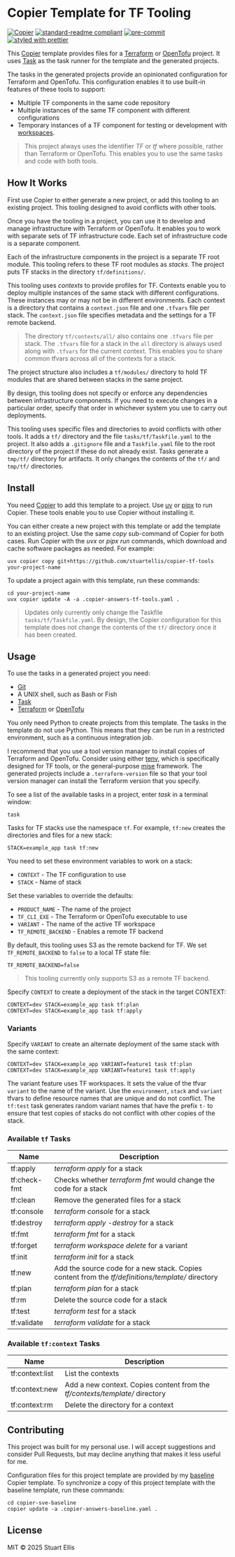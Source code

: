<!--
SPDX-FileCopyrightText: 2025-present Stuart Ellis <stuart@stuartellis.name>

SPDX-License-Identifier: MIT
-->

# Copier Template for TF Tooling

[![Copier](https://img.shields.io/endpoint?url=https://raw.githubusercontent.com/copier-org/copier/master/img/badge/badge-grayscale-inverted-border-orange.json)](https://github.com/copier-org/copier) [![standard-readme compliant](https://img.shields.io/badge/readme%20style-standard-brightgreen.svg?style=flat-square)](https://github.com/RichardLitt/standard-readme) [![pre-commit](https://img.shields.io/badge/pre--commit-enabled-brightgreen?logo=pre-commit)](https://github.com/pre-commit/pre-commit) [![styled with prettier](https://img.shields.io/badge/styled_with-prettier-ff69b4.svg)](https://github.com/prettier/prettier)

This [Copier](https://copier.readthedocs.io/en/stable/) template provides files for a [Terraform](https://www.terraform.io/) or [OpenTofu](https://opentofu.org/) project. It uses [Task](https://taskfile.dev) as the task runner for the template and the generated projects.

The tasks in the generated projects provide an opinionated configuration for Terraform and OpenTofu. This configuration enables it to use built-in features of these tools to support:

- Multiple TF components in the same code repository
- Multiple instances of the same TF component with different configurations
- Temporary instances of a TF component for testing or development with [workspaces](https://opentofu.org/docs/language/state/workspaces/).

> This project always uses the identifier _TF_ or _tf_ where possible, rather than Terraform or OpenTofu. This enables you to use the same tasks and code with both tools.

## How It Works

First use Copier to either generate a new project, or add this tooling to an existing project. This tooling designed to avoid conflicts with other tools.

Once you have the tooling in a project, you can use it to develop and manage infrastructure with Terraform or OpenTofu. It enables you to work with separate sets of TF infrastructure code. Each set of infrastructure code is a separate component.

Each of the infrastructure components in the project is a separate TF root module. This tooling refers to these TF root modules as _stacks_. The project puts TF stacks in the directory `tf/definitions/`.

This tooling uses _contexts_ to provide profiles for TF. Contexts enable you to deploy multiple instances of the same stack with different configurations. These instances may or may not be in different environments. Each context is a directory that contains a `context.json` file and one `.tfvars` file per stack. The `context.json` file specifies metadata and the settings for a TF remote backend.

> The directory `tf/contexts/all/` also contains one `.tfvars` file per stack. The `.tfvars` file for a stack in the `all` directory is always used along with `.tfvars` for the current context. This enables you to share common tfvars across all of the contexts for a stack.

The project structure also includes a `tf/modules/` directory to hold TF modules that are shared between stacks in the same project.

By design, this tooling does not specify or enforce any dependencies between infrastructure components. If you need to execute changes in a particular order, specify that order in whichever system you use to carry out deployments.

This tooling uses specific files and directories to avoid conflicts with other tools. It adds a `tf/` directory and the file `tasks/tf/Taskfile.yaml` to the project. It also adds a `.gitignore` file and a `Taskfile.yaml` file to the root directory of the project if these do not already exist. Tasks generate a `tmp/tf/` directory for artifacts. It only changes the contents of the `tf/` and `tmp/tf/` directories.

## Install

You need [Copier](https://copier.readthedocs.io/en/stable/) to add this template to a project. Use [uv](https://docs.astral.sh/uv/) or [pipx](https://pipx.pypa.io/) to run Copier. These tools enable you to use Copier without installing it.

You can either create a new project with this template or add the template to an existing project. Use the same _copy_ sub-command of Copier for both cases. Run Copier with the _uvx_ or _pipx run_ commands, which download and cache software packages as needed. For example:

```shell
uvx copier copy git+https://github.com/stuartellis/copier-tf-tools your-project-name
```

To update a project again with this template, run these commands:

```shell
cd your-project-name
uvx copier update -A -a .copier-answers-tf-tools.yaml .
```

> Updates only currently only change the Taskfile `tasks/tf/Taskfile.yaml`. By design, the Copier configuration for this template does not change the contents of the `tf/` directory once it has been created.

## Usage

To use the tasks in a generated project you need:

- [Git](https://git-scm.com/)
- A UNIX shell, such as Bash or Fish
- [Task](https://taskfile.dev)
- [Terraform](https://www.terraform.io/) or [OpenTofu](https://opentofu.org/)

You only need Python to create projects from this template. The tasks in the template do not use Python. This means that they can be run in a restricted environment, such as a continuous integration job.

I recommend that you use a tool version manager to install copies of Terraform and OpenTofu. Consider using either [tenv](https://tofuutils.github.io/tenv/), which is specifically designed for TF tools, or the general-purpose [mise](https://mise.jdx.dev/) framework. The generated projects include a `.terraform-version` file so that your tool version manager can install the Terraform version that you specify.

To see a list of the available tasks in a project, enter _task_ in a terminal window:

```shell
task
```

Tasks for TF stacks use the namespace `tf`. For example, `tf:new` creates the directories and files for a new stack:

```shell
STACK=example_app task tf:new
```

You need to set these environment variables to work on a stack:

- `CONTEXT` - The TF configuration to use
- `STACK` - Name of stack

Set these variables to override the defaults:

- `PRODUCT_NAME` - The name of the project
- `TF_CLI_EXE` - The Terraform or OpenTofu executable to use
- `VARIANT` - The name of the active TF workspace
- `TF_REMOTE_BACKEND` - Enables a remote TF backend

By default, this tooling uses S3 as the remote backend for TF. We set `TF_REMOTE_BACKEND` to `false` to a local TF state file:

```shell
TF_REMOTE_BACKEND=false
```

> This tooling currently only supports S3 as a remote TF backend.

Specify `CONTEXT` to create a deployment of the stack in the target CONTEXT:

```shell
CONTEXT=dev STACK=example_app task tf:plan
CONTEXT=dev STACK=example_app task tf:apply
```

### Variants

Specify `VARIANT` to create an alternate deployment of the same stack with the same context:

```shell
CONTEXT=dev STACK=example_app VARIANT=feature1 task tf:plan
CONTEXT=dev STACK=example_app VARIANT=feature1 task tf:apply
```

The variant feature uses TF workspaces. It sets the value of the tfvar `variant` to the name of the variant. Use the `environment`, `stack` and `variant` tfvars to define resource names that are unique and do not conflict. The `tf:test` task generates random variant names that have the prefix `t-` to ensure that test copies of stacks do not conflict with other copies of the stack.

### Available `tf` Tasks

| Name         | Description                                                                                       |
| ------------ | ------------------------------------------------------------------------------------------------- |
| tf:apply     | _terraform apply_ for a stack                                                                     |
| tf:check-fmt | Checks whether _terraform fmt_ would change the code for a stack                                  |
| tf:clean     | Remove the generated files for a stack                                                            |
| tf:console   | _terraform console_ for a stack                                                                   |
| tf:destroy   | _terraform apply -destroy_ for a stack                                                            |
| tf:fmt       | _terraform fmt_ for a stack                                                                       |
| tf:forget    | _terraform workspace delete_ for a variant                                                        |
| tf:init      | _terraform init_ for a stack                                                                      |
| tf:new       | Add the source code for a new stack. Copies content from the _tf/definitions/template/_ directory |
| tf:plan      | _terraform plan_ for a stack                                                                      |
| tf:rm        | Delete the source code for a stack                                                                |
| tf:test      | _terraform test_ for a stack                                                                      |
| tf:validate  | _terraform validate_ for a stack                                                                  |

### Available `tf:context` Tasks

| Name            | Description                                                                  |
| --------------- | ---------------------------------------------------------------------------- |
| tf:context:list | List the contexts                                                            |
| tf:context:new  | Add a new context. Copies content from the _tf/contexts/template/_ directory |
| tf:context:rm   | Delete the directory for a context                                           |

## Contributing

This project was built for my personal use. I will accept suggestions and consider Pull Requests, but may decline anything that makes it less useful for me.

Configuration files for this project template are provided by my [baseline](https://github.com/stuartellis/copier-sve-baseline) Copier template. To synchronize a copy of this project template with the baseline template, run these commands:

```shell
cd copier-sve-baseline
copier update -a .copier-answers-baseline.yaml .
```

## License

MIT © 2025 Stuart Ellis
